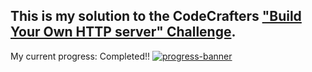 
## This is my solution to the CodeCrafters ["Build Your Own HTTP server" Challenge](https://app.codecrafters.io/courses/http-server/overview).

My current progress: Completed!!
[![progress-banner](https://backend.codecrafters.io/progress/http-server/eb476390-c0d6-49ae-a4ad-41743604cc21)](https://app.codecrafters.io/users/codecrafters-bot?r=2qF)

